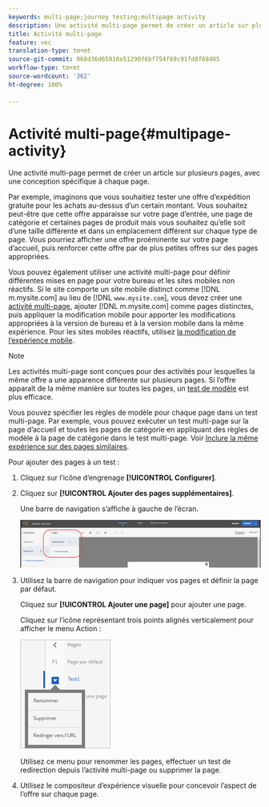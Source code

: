 ```yaml
---
keywords: multi-page;journey testing;multipage activity
description: Une activité multi-page permet de créer un article sur plusieurs pages, avec une conception spécifique à chaque page.
title: Activité multi-page
feature: vec
translation-type: tm+mt
source-git-commit: 968d36d65016e51290f6bf754f69c91fd8f68405
workflow-type: tm+mt
source-wordcount: '362'
ht-degree: 100%

---
```



# Activité multi-page{#multipage-activity}

Une activité multi-page permet de créer un article sur plusieurs pages, avec une conception spécifique à chaque page.

Par exemple, imaginons que vous souhaitiez tester une offre d’expédition gratuite pour les achats au-dessus d’un certain montant. Vous souhaitez peut-être que cette offre apparaisse sur votre page d’entrée, une page de catégorie et certaines pages de produit mais vous souhaitez qu’elle soit d’une taille différente et dans un emplacement différent sur chaque type de page. Vous pourriez afficher une offre proéminente sur votre page d’accueil, puis renforcer cette offre par de plus petites offres sur des pages appropriées.

Vous pouvez également utiliser une activité multi-page pour définir différentes mises en page pour votre bureau et les sites mobiles non réactifs. Si le site comporte un site mobile distinct comme [!DNL m.mysite.com] au lieu de [!DNL `www.mysite.com`], vous devez créer une [activité multi-page](/help/c-experiences/c-visual-experience-composer/multipage-activity.md#concept_277E096063E14813AC5D8EDFA1D2ED48), ajouter [!DNL m.mysite.com] comme pages distinctes, puis appliquer la modification mobile pour apporter les modifications appropriées à la version de bureau et à la version mobile dans la même expérience. Pour les sites mobiles réactifs, utilisez [la modification de l’expérience mobile](/help/c-experiences/c-visual-experience-composer/mobile-viewports.md#concept_8E45527C4ABC41D59AA3553BEDC76FA5).

>[!NOTE]
>
>Les activités multi-page sont conçues pour des activités pour lesquelles la même offre a une apparence différente sur plusieurs pages. Si l’offre apparaît de la même manière sur toutes les pages, un [test de modèle](/help/c-experiences/c-visual-experience-composer/temtest.md#task_2539D51A18044F82B0D9895636546781) est plus efficace.

Vous pouvez spécifier les règles de modèle pour chaque page dans un test multi-page. Par exemple, vous pouvez exécuter un test multi-page sur la page d’accueil et toutes les pages de catégorie en appliquant des règles de modèle à la page de catégorie dans le test multi-page. Voir [Inclure la même expérience sur des pages similaires](/help/c-experiences/c-visual-experience-composer/temtest.md#task_2539D51A18044F82B0D9895636546781).

Pour ajouter des pages à un test :

1. Cliquez sur l’icône d’engrenage **[!UICONTROL Configurer]**.
1. Cliquez sur **[!UICONTROL Ajouter des pages supplémentaires]**.

   Une barre de navigation s’affiche à gauche de l’écran.

   ![](assets/multipage_nav.png)

1. Utilisez la barre de navigation pour indiquer vos pages et définir la page par défaut.

   Cliquez sur **[!UICONTROL Ajouter une page]** pour ajouter une page.

   Cliquez sur l’icône représentant trois points alignés verticalement pour afficher le menu Action :

   ![](assets/multipage_menu.png)

   Utilisez ce menu pour renommer les pages, effectuer un test de redirection depuis l’activité multi-page ou supprimer la page.

1. Utilisez le compositeur d’expérience visuelle pour concevoir l’aspect de l’offre sur chaque page.


